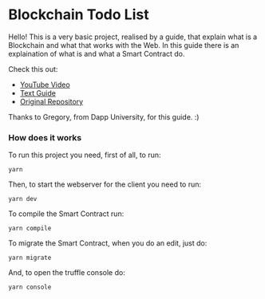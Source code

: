 # Blockchain Todo List
Hello! This is a very basic project, realised by a guide, that explain what is a Blockchain and what that works with the Web. In this guide there is an explaination of what is and what a Smart Contract do.

Check this out:
- [YouTube Video](https://www.youtube.com/watch?v=rzvk2kdjr2I)
- [Text Guide](https://www.dappuniversity.com/articles/blockchain-app-tutorial#how)
- [Original Repository](https://github.com/dappuniversity/eth-todo-list)

Thanks to Gregory, from Dapp University, for this guide. :)

### How does it works

To run this project you need, first of all, to run:

```
yarn
```

Then, to start the webserver for the client you need to run:

```
yarn dev
```

To compile the Smart Contract run:

```
yarn compile
```

To migrate the Smart Contract, when you do an edit, just do:

```
yarn migrate
```

And, to open the truffle console do:

```
yarn console
```